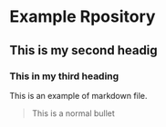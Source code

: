 # Example Rpository

## This is my second headig
### This in my third heading

This is an example of markdown file.

> This is a normal bullet
